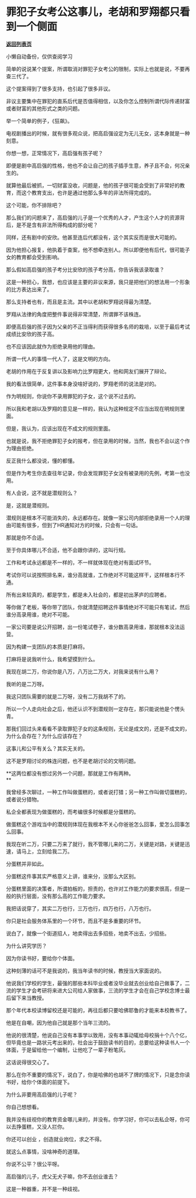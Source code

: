 # 罪犯子女考公这事儿，老胡和罗翔都只看到一个侧面

[**返回列表页**](/gzh/记忆承载)

小懒自动备份，仅供查阅学习

简单的说说某个提案，所谓取消对罪犯子女考公的限制，实际上也就是说，不要再查三代了。  

这个提案得到了很多支持，也引起了很多非议。  

非议主要集中在罪犯的直系后代是否值得相信，以及你怎么控制所谓代际传递财富或者财富的其他形式之类的问题。  

举一个简单的例子，《狂飙》。  

电视剧播出的时候，就有很多观众说，把高启强设定为无儿无女，这本身就是一种刻意。  

你想一想，正常情况下，高启强有孩子呢？

即便是剧中高启强的性格，他也不会让自己的孩子插手生意，养子且不会，何况亲生的。

就算他最后被抓，一切财富没收，问题是，他的孩子很可能会受到了非常好的教育，而这个教育支出，也许是通过他那么多年的非法所得完成的。

这个可能，你不排除吧？  

那么我们的问题来了，高启强的儿子是一个优秀的人才，产生这个人才的资源背后，是不是含有非法所得构成的部分呢？  

同样，还有剧中的安欣。他甚至连后代都没有，这个其实反而是很大可能的。  

因为他担心报复，他执着于查案，他不想牵连别人。所以即便他有后代，很可能子女的教育都会受到影响。

那么假如高启强的孩子考分比安欣的孩子考分高，你告诉我该录取谁？  

这是一种担心，我想，也应该是主要的非议来源，我只是把他们的想法用一个形象的比方表达出来了。  

那么支持者也有，而且是主流。其中以老胡和罗翔说得最为清楚。

罗翔从法律的角度把整件事说得非常清楚，所谓罪不该株连。  

即便高启强的孩子因为父亲的不正当得利而获得很多名师的栽培，以至于最后考试成绩比安欣的孩子高。

也不应该因此就作为拒绝录用他的理由。

所谓一代人的事情一代人了，这是文明的方向。

老胡的作用在于反复讲以及影响力比罗翔更大，他和网友们展开了辩论。  

我的看法很简单，这件事本身没啥好说的，罗翔老师的说法是对的。  

作为明规则，你说你不录用罪犯的子女，这个说不过去的。  

所以我和老胡以及罗翔的意见是一样的，我认为这种规定不应当出现在明规则里面。

但是，我认为，应该出现在不成文的规则里面。

也就是说，我不拒绝罪犯子女的报考，但在录用的时候，当然，我也不会以这个作为理由拒绝。

反正我什么都没说，懂的都懂。  

但是作为考生你去查往年记录，你会发现罪犯子女没有被录用的先例，考第一也没用。

有人会说，这不就是潜规则么？

是，这就是潜规则。

潜规则是根本不可能消失的，永远都存在。就像一家公司内部拒绝录用一个人的理由可能有很多，但到了HR通知对方的时候，只会有一句话。  

那就是你不合适。

至于你具体哪儿不合适，他不会跟你讲的，这叫行规。

工作和考试永远都是不一样的，不一样就体现在绝对有面试环节。  

考试你可以说按照排名来，谁分高就谁，工作绝对不可能这样干，这样根本行不通。  

所有出来较真的，都是学生，都是未入社会的，都是初出茅庐的应聘者。  

等你做了老板，等你带了团队，你就清楚招聘这件事情绝对不可能只有笔试，然后谁分高录用谁，绝对不可能。

一家公司要是说公开招聘，出一份笔试卷子，谁分数高录用谁，那就根本没法运营。

因为构建一支团队的本质是打麻将。  

打麻将是说我听什么，我希望摸到什么。  

我现在胡二万，你说你是八万，八万比二万大，对我来说有什么用？  

我听的是二万呀。

我这只团队需要的就是二万呀，没有二万我胡不了的。  

所以一个人走向社会之后，他还认识不到潜规则一定存在，那只能说他是个愣头青。

那我们回过头来看看不录取罪犯子女的这条规则，无论是成文的，还是不成文的，为什么会存在？为什么应该存在？  

这事儿和公平有关么？其实无关的。  

这不是罗翔讨论的株连问题，也不是老胡讨论的文明问题。  

 **这两位都没有想过另外一个问题，那就是工作有两种。  
**

我曾经多次聊过，一种工作叫做蛋糕的，或者说打猎；另一种工作叫做切蛋糕的，或者说分猎物。  

私企全都表现为做蛋糕的，而考编很多时候都是分蛋糕的。

做蛋糕这个游戏当中的潜规则体现在我根本不关心你爸爸怎么回事，爱怎么回事怎么回事。

我现在听二万，只要二万来了就行，我不管哪儿来的二万，关键是对路，关键是迅速，请马上，立刻给我二万。

分蛋糕并非如此。

分蛋糕这件事其实严格意义上讲，谁来分，没那么大区别。

分蛋糕里面的决策者，所谓拍板的，担责的，也许对工作能力的要求很高，但是一般的执行层面，没有那么高的工作能力要求。

我把话说穿了，其实二万也行，三万也行，四万也行，八万也行。

你只是社会服务体系里的一个环节，而且不是多重要的环节。

说白了，就像一个街道招人，地卖得出去多招些，地卖不出去，少招些。

为什么讲究学历？

因为你读书好，要给你个体面。

这种刻薄的话可不是我说的，我当年读书的时候，教授当大家面说的。

他说我们学校的学生，最强的那些本科毕业或者没毕业就去创业给自己做事了，二流的学生才会考研将来进大公司给人家做事，三流的学生才会在自己学校念博士最后留下来当教授。

那个年代本校读博留校还是可能的，再往后都只要哈佛耶鲁的才能来本校教书了。  

他是在自嘲，因为他自己就是那个当年三流的。  

他说的很清楚，他说自己没有本事学以致用，没有本事动辄给母校捐十个八个亿，但毕竟也是一路状元考出来的，社会出于鼓励读书的目的，总要给这种读书人一个体面，于是留给他一个编制，让他吃了一辈子粉笔灰。  

这话说得很交心了。  

那么在你不重要的情况下，说白了，你是哈佛的也胡不了牌的情况下，只是念你读书好，给你个体面的前提下。

为什么非要用高启强的儿子呢？

你自己想想看。

我并没有歧视你的教育资金哪儿来的，并没有。你学习好，你可以去私企呀，你可以去挣蛋糕，又没人拦你。

你还可以创业 ，创造就业岗位，求之不得。

就这么点事情，没啥神奇的道理。

你说不公平？很公平呀。  

高启强的儿子，虎父无犬子嘛，你不去创业谁去？  

这是一种器重，并不是一种歧视。

